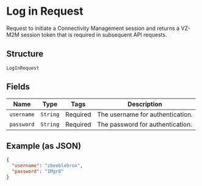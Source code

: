 
# Log in Request

Request to initiate a Connectivity Management session and returns a VZ-M2M session token that is required in subsequent API requests.

## Structure

`LogInRequest`

## Fields

| Name | Type | Tags | Description |
|  --- | --- | --- | --- |
| `username` | `String` | Required | The username for authentication. |
| `password` | `String` | Required | The password for authentication. |

## Example (as JSON)

```json
{
  "username": "zbeeblebrox",
  "password": "IMgr8"
}
```

